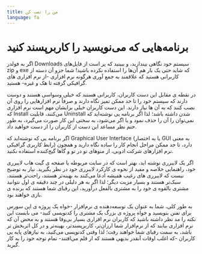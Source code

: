 ```yaml
---
title: من را نصب کن
language: fa
---
```


# برنامه‌هایی که می‌نویسید را کاربرپسند کنید

اگر به فولدر Downloads سیستم خود نگاهی بیندازید، و ببینید که پر است از فایل‌های zip و exe که شاید حتی یک بار هم آن‌ها را استفاده نکرده باشید! شما جزو آن دسته از کاربرانی هستید که علاقمند به جمع آوری هرگونه نرم افزاری -از نرم افزاری های گرافیکی گرفته تا هک و غیره- هستید.

در نقطه ی مقابل این دست کاربران، کاربرانی هستند که خیلی وسواسی هستند و دوست دارند که سیستم خود را تا حد ممکن تمیز نگاه دارند و صرفاً نرم افزارهایی را روی آن نصب کنند که به آن ها نیاز دارند. این دست کاربران خیلی برایشان مهم است نرم افزاری که Install می‌کنند، قابلیت Uninstall شدن داشته باشد؛ لذا اگر برنامه یی نوشته‌اید که نمی‌توان را آن را حذف نمود و یا اگر می‌شود، به سختی این کار صورت می‌گیرد، به طور حتم نظر مساعد این دست از کاربران را از دست خواهید داد.

اگر برنامه یی که نوشته‌اید که Graphical User Interface (یا به اختصار GUI به معنی رابط کاربری گرافیکی) دارد، تا حد ممکن مراحل انجام کار را ساده نگاه دارید و همچون نرم افزارهای شرکت ادوبی، از منوهای تو در تو و گاها گیج‌کننده استفاده نکنید.

اگر یک لایبرری نوشته اید، بهتر است که در سایت مربوطه یا صفحه ی گیت هاب لایبرری خود، راهنمایی خلاصه و مفید از نحوه ی کارکرد لایبرری خود در نظر بگیرید. نیاز به توضیح نیست که لایبرری های رغیب همیشه ادعا می‌کنند به بهینه‌تر هستند، راحت‌تر هستند، سبک‌تر هستند و بسیار مزیت دیگر؛ لذا اگر به هر دلیلی در چند دقیقه ی اول نتوانید مشتری بالقوه ی خود را به مشتری بالفعل درآورید، این رقبای شما هستند که برنده ی بازی خواهند بود.

به طور کلی، شما به عنوان یک توسعه‌دهنده ی نرم‌افزار -خواه یک پروژه ی اپن سورس برای تفنن بنویسید و خواه پروژه ی بزرگ یک مشتری را کدنویسی کنید- می بایست این نکته را مد نظر داشته باشید که کاربران نرم افزاری بسیار بی‌وفا هستند و به محض آن که نرم افزاری بیابند که از نرم‌افزار شما ارزان‌تر، کاربرپسندتر، بهینه‌تر و در کل اثربخش تر باشد، به سمت رقبای شما خواهند رفت؛ لذا وقتی کدنویسی می‌کنید، به نیازهای پایه یی کاربران -که اغلب اوقات آنقدر بدیهی هستند که از قلم می‌افتند- تمام توجه خود را به کار گیرید.
